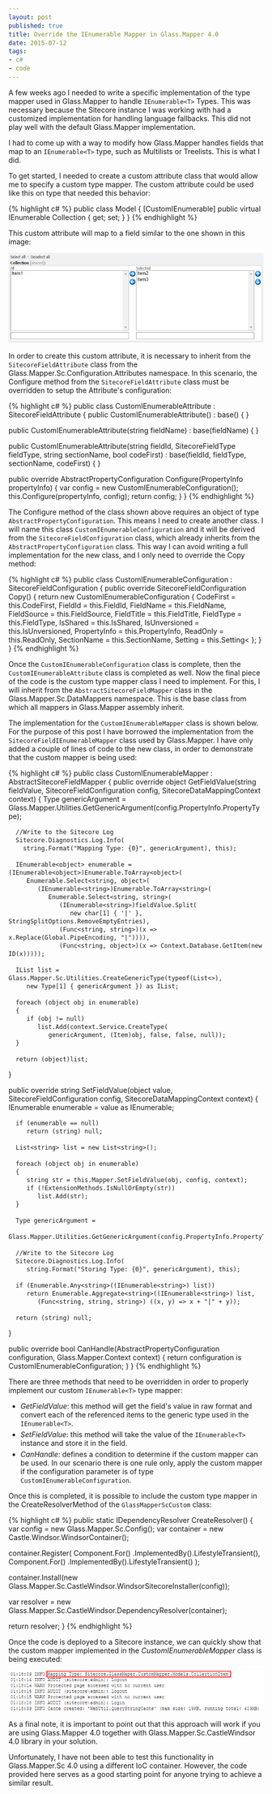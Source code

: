 ```yaml
---
layout: post
published: true
title: Override the IEnumerable Mapper in Glass.Mapper 4.0
date: 2015-07-12
tags:
- c#
- code
---
```

A few weeks ago I needed to write a specific implementation of the type mapper used in Glass.Mapper to handle `IEnumerable<T>` Types. This was necessary because the Sitecore instance I was working with had a customized implementation for handling language fallbacks. This did not play well with the default Glass.Mapper implementation.

I had to come up with a way to modify how Glass.Mapper handles fields that map to an `IEnumerable<T>` type, such as Multilists or Treelists. This is what I did.

<!--more-->

To get started, I needed to create a custom attribute class that would allow me to specify a custom type mapper. The custom attribute could be used like this on type that needed this behavior:

{% highlight c# %}
public class Model
{
   [CustomIEnumerable]
   public virtual IEnumerable<CollectionItem> Collection { get; set; }
}
{% endhighlight %}

This custom attribute will map to a field similar to the one shown in this image:

<img class="img-responsive center-block" src="/assets/150712/sitecorefield.png" alt="Sample Sitecore Field">

In order to create this custom attribute, it is necessary to inherit from the `SitecoreFieldAttribute` class from the Glass.Mapper.Sc.Configuration.Attributes namespace. In this scenario, the Configure method from the `SitecoreFieldAttribute` class must be overridden to setup the Attribute's configuration:

{% highlight c# %}
public class CustomIEnumerableAttribute : SitecoreFieldAttribute
{
   public CustomIEnumerableAttribute()
      : base() { }

   public CustomIEnumerableAttribute(string fieldName)
      : base(fieldName) { }

   public CustomIEnumerableAttribute(string fieldId, SitecoreFieldType fieldType, string sectionName, bool codeFirst)
      : base(fieldId, fieldType, sectionName, codeFirst) { }

   public override AbstractPropertyConfiguration Configure(PropertyInfo propertyInfo)
   {
      var config = new CustomIEnumerableConfiguration();
      this.Configure(propertyInfo, config);
      return config;
   }
}
{% endhighlight %}

The Configure method of the class shown above requires an object of type `AbstractPropertyConfiguration`. This means I need to create another class. I will name this class `CustomIEnumerableConfiguration` and it will be derived from the `SitecoreFieldConfiguration` class, which already inherits from the `AbstractPropertyConfiguration` class. This way I can avoid writing a full implementation for the new class, and I only need to override the Copy method:

{% highlight c# %}
public class CustomIEnumerableConfiguration : SitecoreFieldConfiguration
{
   public override SitecoreFieldConfiguration Copy()
   {
      return new CustomIEnumerableConfiguration
      {
         CodeFirst = this.CodeFirst,
         FieldId = this.FieldId,
         FieldName = this.FieldName,
         FieldSource = this.FieldSource,
         FieldTitle = this.FieldTitle,
         FieldType = this.FieldType,
         IsShared = this.IsShared,
         IsUnversioned = this.IsUnversioned,
         PropertyInfo = this.PropertyInfo,
         ReadOnly = this.ReadOnly,
         SectionName = this.SectionName,
         Setting = this.Setting<
       };
    }
}
{% endhighlight %}

Once the `CustomIEnumerableConfiguration` class is complete, then the `CustomIEnumerableAttribute` class is completed as well. Now the final piece of the code is the custom type mapper class I need to implement.
For this, I will inherit from the `AbstractSitecoreFieldMapper` class in the Glass.Mapper.Sc.DataMappers namespace. This is the base class from which all mappers in Glass.Mapper assembly inherit.

The implementation for the `CustomIEnumerableMapper` class is shown below. For the purpose of this post I have borrowed the implementation from the `SitecoreFieldIEnumerableMapper` class used by Glass.Mapper.
I have only added a couple of lines of code to the new class, in order to demonstrate that the custom mapper is being used:

{% highlight c# %}
public class CustomIEnumerableMapper : AbstractSitecoreFieldMapper
{
   public override object GetFieldValue(string fieldValue,
      SitecoreFieldConfiguration config, SitecoreDataMappingContext context)
   {
      Type genericArgument =
         Glass.Mapper.Utilities.GetGenericArgument(config.PropertyInfo.PropertyType);

      //Write to the Sitecore Log
      Sitecore.Diagnostics.Log.Info(
        string.Format("Mapping Type: {0}", genericArgument), this);

      IEnumerable<object> enumerable = (IEnumerable<object>)Enumerable.ToArray<object>(
         Enumerable.Select<string, object>(
            (IEnumerable<string>)Enumerable.ToArray<string>(
               Enumerable.Select<string, string>(
                  (IEnumerable<string>)fieldValue.Split(
                     new char[1] { '|' }, StringSplitOptions.RemoveEmptyEntries),
                  (Func<string, string>)(x => x.Replace(Global.PipeEncoding, "|")))),
                  (Func<string, object>)(x => Context.Database.GetItem(new ID(x)))));

      IList list = Glass.Mapper.Sc.Utilities.CreateGenericType(typeof(List<>),
         new Type[1] { genericArgument }) as IList;

      foreach (object obj in enumerable)
      {
         if (obj != null)
            list.Add(context.Service.CreateType(
               genericArgument, (Item)obj, false, false, null));
      }

      return (object)list;
   }

   public override string SetFieldValue(object value,
      SitecoreFieldConfiguration config, SitecoreDataMappingContext context)
   {
      IEnumerable enumerable = value as IEnumerable;
      
      if (enumerable == null)
         return (string) null;

      List<string> list = new List<string>();
      
      foreach (object obj in enumerable)
      {
         string str = this.Mapper.SetFieldValue(obj, config, context);
         if (!ExtensionMethods.IsNullOrEmpty(str))
            list.Add(str);
      }

      Type genericArgument =
         Glass.Mapper.Utilities.GetGenericArgument(config.PropertyInfo.PropertyType);

      //Write to the Sitecore Log
      Sitecore.Diagnostics.Log.Info(
         string.Format("Storing Type: {0}", genericArgument), this);

      if (Enumerable.Any<string>((IEnumerable<string>) list))
         return Enumerable.Aggregate<string>((IEnumerable<string>) list,
            (Func<string, string, string>) ((x, y) => x + "|" + y));

      return (string) null;
   }

   public override bool CanHandle(AbstractPropertyConfiguration configuration,
      Glass.Mapper.Context context)
   {
      return configuration is CustomIEnumerableConfiguration;
   }
}
{% endhighlight %}

There are three methods that need to be overridden in order to properly implement our custom `IEnumerable<T>` type mapper:

<ul>
   <li>
      <em>GetFieldValue</em>: this method will get the field's value in raw format and convert each of the referenced items to the generic type used in the <code>IEnumerable&#60;T&#62;</code>.
   </li>
   <li style="margin-top: 5px">
      <em>SetFieldValue</em>: this method will take the value of the <code>IEnumerable&#60;T&#62;</code> instance and store it in the field.
   </li>
   <li style="margin-top: 5px">
      <em>CanHandle</em>: defines a condition to determine if the custom mapper can be used. In our scenario there is one rule only, apply the custom mapper if the configuration parameter is of type <code>CustomIEnumerableConfiguration</code>.
   </li>
</ul>

Once this is completed, it is possible to include the custom type mapper in the CreateResolverMethod of the `GlassMapperScCustom` class:

{% highlight c# %}
public static IDependencyResolver CreateResolver()
{
   var config = new Glass.Mapper.Sc.Config();
   var container = new Castle.Windsor.WindsorContainer();

   container.Register(
      Component.For<AbstractDataMapper>()
         .ImplementedBy<CustomFieldMapper>().LifestyleTransient(),
      Component.For<AbstractDataMapper>()
         .ImplementedBy<CustomIEnumerableMapper>().LifestyleTransient()
   );

   container.Install(new Glass.Mapper.Sc.CastleWindsor.WindsorSitecoreInstaller(config));

   var resolver = new Glass.Mapper.Sc.CastleWindsor.DependencyResolver(container);

   return resolver;
}
{% endhighlight %}

Once the code is deployed to a Sitecore instance, we can quickly show that the custom mapper implemented in the *CustomIEnumerableMapper* class is being executed:

<img class="img-responsive center-block" src="/assets/150712/sitecorelog.png" alt="Sitecore Log">

As a final note, it is important to point out that this approach will work if you are using Glass.Mapper 4.0 together with Glass.Mapper.Sc.CastleWindsor 4.0 library in your solution.

Unfortunately, I have not been able to test this functionality in Glass.Mapper.Sc 4.0 using a different IoC container. However, the code provided here serves as a good starting point for anyone trying to achieve a similar result.